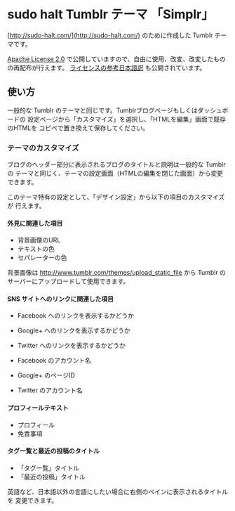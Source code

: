 sudo halt Tumblr テーマ 「Simplr」
=================================

[http://sudo-halt.com/](http://sudo-halt.com/)
のために作成した Tumblr テーマです。

[Apache License 2.0](http://www.apache.org/licenses/LICENSE-2.0)
で公開していますので、自由に使用、改変、改変したものの再配布が行えます。
[ライセンスの参考日本語訳](http://sourceforge.jp/projects/opensource/wiki/licenses%2FApache_License_2.0)
も公開されています。

使い方
------

一般的な Tumblr のテーマと同じです。Tumblrブログページもしくはダッシュボードの
設定ページから「カスタマイズ」を選択し、「HTMLを編集」画面で既存のHTMLを
コピペで置き換えて保存してください。

### テーマのカスタマイズ

ブログのヘッダー部分に表示されるブログのタイトルと説明は一般的な Tumblr の
テーマと同じく、テーマの設定画面（HTMLの編集を閉じた画面）から変更できます。

このテーマ特有の設定として、「デザイン設定」から以下の項目のカスタマイズが
行えます。

#### 外見に関連した項目

* 背景画像のURL
* テキストの色
* セパレーターの色

背景画像は http://www.tumblr.com/themes/upload_static_file から
Tumblr のサーバーにアップロードして使用できます。

#### SNS サイトへのリンクに関連した項目

* Facebook へのリンクを表示するかどうか
* Google+ へのリンクを表示するかどうか
* Twitter へのリンクを表示するかどうか

* Facebook のアカウント名
* Google+ のページID
* Twitter のアカウント名

#### プロフィールテキスト

* プロフィール
* 免責事項

#### タグ一覧と最近の投稿のタイトル

* 「タグ一覧」タイトル
* 「最近の投稿」タイトル

英語など、日本語以外の言語にしたい場合に右側のペインに表示されるタイトルを
変更できます。

